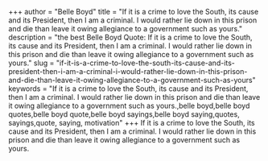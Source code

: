 +++
author = "Belle Boyd"
title = "If it is a crime to love the South, its cause and its President, then I am a criminal. I would rather lie down in this prison and die than leave it owing allegiance to a government such as yours."
description = "the best Belle Boyd Quote: If it is a crime to love the South, its cause and its President, then I am a criminal. I would rather lie down in this prison and die than leave it owing allegiance to a government such as yours."
slug = "if-it-is-a-crime-to-love-the-south-its-cause-and-its-president-then-i-am-a-criminal-i-would-rather-lie-down-in-this-prison-and-die-than-leave-it-owing-allegiance-to-a-government-such-as-yours"
keywords = "If it is a crime to love the South, its cause and its President, then I am a criminal. I would rather lie down in this prison and die than leave it owing allegiance to a government such as yours.,belle boyd,belle boyd quotes,belle boyd quote,belle boyd sayings,belle boyd saying,quotes, sayings,quote, saying, motivation"
+++
If it is a crime to love the South, its cause and its President, then I am a criminal. I would rather lie down in this prison and die than leave it owing allegiance to a government such as yours.

